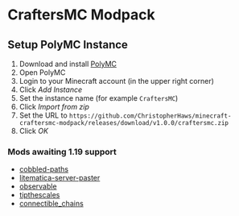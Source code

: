 # CraftersMC Modpack

## Setup PolyMC Instance
1. Download and install [PolyMC](https://polymc.org/)
1. Open PolyMC
1. Login to your Minecraft account (in the upper right corner)
1. Click *Add Instance*
1. Set the instance name (for example `CraftersMC`)
1. Click *Import from zip*
1. Set the URL to `https://github.com/ChristopherHaws/minecraft-craftersmc-modpack/releases/download/v1.0.0/craftersmc.zip`
1. Click *OK*

### Mods awaiting 1.19 support
- [cobbled-paths](https://www.curseforge.com/minecraft/mc-mods/cobbled-paths)
- [litematica-server-paster](https://modrinth.com/mod/litematica-server-paster)
- [observable](https://www.curseforge.com/minecraft/mc-mods/observable)
- [tipthescales](https://www.curseforge.com/minecraft/mc-mods/tipthescales)
- [connectible_chains](https://modrinth.com/mod/connectible_chains)